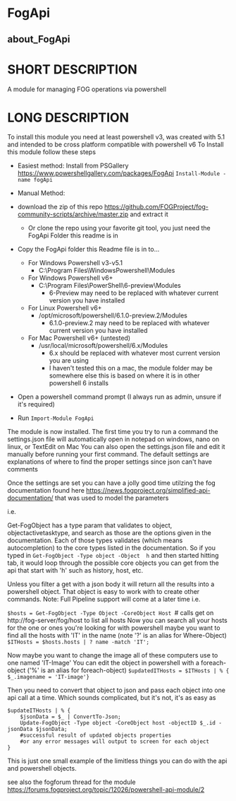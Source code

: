 ﻿# FogApi

## about_FogApi

# SHORT DESCRIPTION
A module for managing FOG operations via powershell

# LONG DESCRIPTION

To install this module you need at least powershell v3, was created with 5.1 and intended to be cross platform compatible with powershell v6
To Install this module follow these steps
* Easiest method: Install from PSGallery https://www.powershellgallery.com/packages/FogApi `Install-Module -name fogApi` 

* Manual Method:
* download the zip of this repo https://github.com/FOGProject/fog-community-scripts/archive/master.zip and extract it
    * Or clone the repo using your favorite git tool, you just need the FogApi Folder this readme is in
* Copy the FogApi folder this Readme file is in to...
    * For Windows Powershell v3-v5.1
        * C:\Program Files\WindowsPowershell\Modules
    * For Windows Powershell v6+
        * C:\Program Files\PowerShell\6-preview\Modules
            * 6-Preview may need to be replaced with whatever current version you have installed
    * For Linux Powershell v6+
        * /opt/microsoft/powershell/6.1.0-preview.2/Modules
            * 6.1.0-preview.2 may need to be replaced with whatever current version you have installed
    * For Mac Powershell v6+ (untested)
        * /usr/local/microsoft/powershell/6.x/Modules
            * 6.x should be replaced with whatever most current version you are using
            * I haven't tested this on a mac, the module folder may be somewhere else
            this is based on where it is in other powershell 6 installs
* Open a powershell command prompt (I always run as admin, unsure if it's required)
* Run `Import-Module FogApi`

The module is now installed. 
The first time you try to run a command the settings.json file will automatically open
in notepad on windows, nano on linux, or TextEdit on Mac
You can also open the settings.json file and edit it manually before running your first command.
The default settings are explanations of where to find the proper settings since json can't have comments

Once the settings are set you can have a jolly good time utilzing the fog documentation 
found here https://news.fogproject.org/simplified-api-documentation/ that was used to model the parameters

i.e.

Get-FogObject has a type param that validates to object, objectactivetasktype, and search as those are the options given in the documentation.
Each of those types validates (which means autocompletion) to the core types listed in the documentation.
So if you typed in `Get-FogObject -Type object -Object  h` and then started hitting tab, it would loop through the possible core objects you can get from the api that start with 'h' such as history, host, etc.

Unless you filter a get with a json body it will return all the results into a powershell object. That object is easy to work with to create other commands. Note: Full Pipeline support will come at a later time 
 i.e.

 `$hosts = Get-FogObject -Type Object -CoreObject Host `# calls get on http://fog-server/fog/host to list all hosts
 Now you can search all your hosts for the one or ones you're looking for with powershell
 maybe you want to find all the hosts with 'IT' in the name  (note '?' is an alias for Where-Object)
`$ITHosts = $hosts.hosts | ? name -match 'IT';`

Now maybe you want to change the image all of these computers use to one named 'IT-Image'
You can edit the object in powershell with a foreach-object ('%' is an alias for foreach-object)
`$updatedITHosts = $ITHosts | % { $_.imagename = 'IT-image'}`

Then you need to convert that object to json and pass each object into one api call at a time. Which sounds complicated, but it's not, it's as easy as
```
$updateITHosts | % { 
    $jsonData = $_ | ConvertTo-Json;
    Update-FogObject -Type object -CoreObject host -objectID $_.id -jsonData $jsonData;
    #successful result of updated objects properties 
    #or any error messages will output to screen for each object
} 
```

This is just one small example of the limitless things you can do with the api and powershell objects.

see also the fogforum thread for the module https://forums.fogproject.org/topic/12026/powershell-api-module/2 
